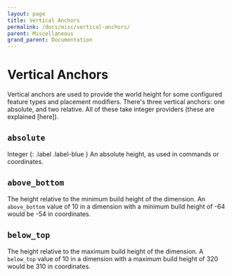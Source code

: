 ```yaml
---
layout: page
title: Vertical Anchors
permalink: /docs/misc/vertical-anchors/
parent: Miscellaneous
grand_parent: Documentation
---
```


# Vertical Anchors
Vertical anchors are used to provide the world height for some configured feature types and placement modifiers. There's three vertical anchors: one absolute, and two relative. All of these take integer providers (these are explained [here]).

## `absolute` 
Integer {: .label .label-blue } 
An absolute height, as used in commands or coordinates.

## `above_bottom`
The height relative to the minimum build height of the dimension. An `above_bottom` value of 10 in a dimension with a minimum build height of -64 would be -54 in coordinates.

## `below_top`
The height relative to the maximum build height of the dimension. A `below_top` value of 10 in a dimension with a maximum build height of 320 would be 310 in coordinates.